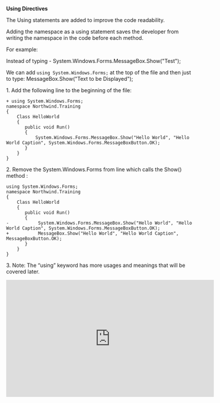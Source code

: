 ﻿
**Using Directives** 

The Using statements are added to improve the code readability.

Adding the namespace as a using statement saves the developer from writing the namespace in the code before each method.

For example:

Instead of typing - 
System.Windows.Forms.MessageBox.Show("Test");

We can add 
`using System.Windows.Forms;` at the top of the file
and then just to type: MessageBox.Show("Text to be Displayed");


1\.	Add the following line to the beginning of the file:
```csdiff
+ using System.Windows.Forms;
namespace Northwind.Training
{
    Class HelloWorld
    {
       public void Run()
       {
           System.Windows.Forms.MessageBox.Show("Hello World", "Hello World Caption", System.Windows.Forms.MessageBoxButton.OK);
       }     
    }
}
```
2\.	Remove the System.Windows.Forms from line which calls the Show() method :
```csdiff
using System.Windows.Forms;
namespace Northwind.Training
{
    Class HelloWorld
    {
       public void Run()
       {
-           System.Windows.Forms.MessageBox.Show("Hello World", "Hello World Caption", System.Windows.Forms.MessageBoxButton.OK);
+           MessageBox.Show("Hello World", "Hello World Caption", MessageBoxButton.OK);
       }     
    }
}
```
3\.	Note: The “using” keyword has more usages and meanings that will be covered later.

<iframe width="560" height="315" src="https://www.youtube.com/embed/DuvZV5omiqY" frameborder="0" allowfullscreen></iframe>
